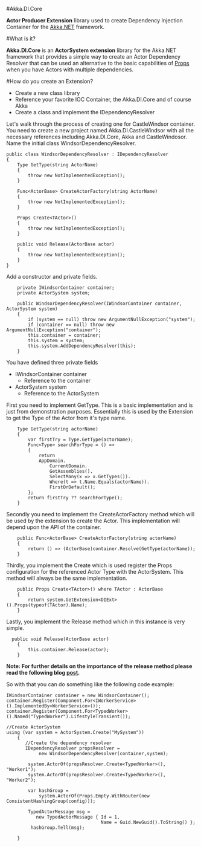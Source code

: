 #Akka.DI.Core

**Actor Producer Extension** library used to create Dependency Injection Container for the [Akka.NET](https://github.com/akkadotnet/akka.net) framework.

#What is it?

**Akka.DI.Core** is an **ActorSystem extension** library for the Akka.NET framework that provides a simple way to create an Actor Dependency Resolver that can be used an alternative to the basic capabilities of [Props](http://akkadotnet.github.io/wiki/Props) when you have Actors with multiple dependencies.  

#How do you create an Extension?

-  Create a new class library
-  Reference your favorite IOC Container, the Akka.DI.Core and of course Akka
-  Create a class and implement the IDependencyResolver

Let's walk through the process of creating one for CastleWindsor container. You need to create  a new project named Akka.DI.CastleWindsor with all the necessary references including Akka.DI.Core, Akka and CastleWindosor. Name the initial class WindsorDependencyResolver.

    public class WindsorDependencyResolver : IDependencyResolver
	{
		Type GetType(string ActorName)
        {
            throw new NotImplementedException();
        }

        Func<ActorBase> CreateActorFactory(string ActorName)
        {
            throw new NotImplementedException();
        }

        Props Create<TActor>()
        {
            throw new NotImplementedException();
        }

        public void Release(ActorBase actor)
        {
            throw new NotImplementedException();
        }
	}

Add a constructor and private fields.

		private IWindsorContainer container;
        private ActorSystem system;

        public WindsorDependencyResolver(IWindsorContainer container, ActorSystem system)
        {
            if (system == null) throw new ArgumentNullException("system");
            if (container == null) throw new ArgumentNullException("container");
            this.container = container;
            this.system = system;
            this.system.AddDependencyResolver(this);
        }

You have defined three private fields

- IWindsorContainer container
	- Reference to the container
- ActorSystem system
	- Reference to the ActorSystem

First you need to implement GetType. This is a basic implementation and is just from demonstration purposes. Essentially this is used by the Extension to get the Type of the Actor from it's type name.

        Type GetType(string actorName)
        {
            var firstTry = Type.GetType(actorName);
            Func<Type> searchForType = () =>
            {
                return
                AppDomain.
                    CurrentDomain.
                    GetAssemblies().
                    SelectMany(x => x.GetTypes()).
                    Where(t => t.Name.Equals(actorName)).
                    FirstOrDefault();
            };
            return firstTry ?? searchForType();
        }
	
Secondly you need to implement the CreateActorFactory method which will be used by the extension to create the Actor. This implementation will depend upon the API of the container.

		public Func<ActorBase> CreateActorFactory(string actorName)
        {
            return () => (ActorBase)container.Resolve(GetType(actorName));
        }

Thirdly, you implement the Create<TActor> which is used register the Props configuration for the referenced Actor Type with the ActorSystem. This method will always be the same implementation. 

        public Props Create<TActor>() where TActor : ActorBase
        {
            return system.GetExtension<DIExt>().Props(typeof(TActor).Name);
        }

Lastly, you implement the Release method which in this instance is very simple.

      public void Release(ActorBase actor)
        {
            this.container.Release(actor);
        }
**Note: For further details on the importance of the release method please read the following blog [post](http://blog.ploeh.dk/2014/05/19/di-friendly-framework/).**

So with that you can do something like the following code example:

	IWindsorContainer container = new WindsorContainer();
    container.Register(Component.For<IWorkerService>().ImplementedBy<WorkerService>());
    container.Register(Component.For<TypedWorker>().Named("TypedWorker").LifestyleTransient());

    //Create ActorSystem
    using (var system = ActorSystem.Create("MySystem"))
        {
           //Create the dependency resolver
           IDependencyResolver propsResolver = 
        		new WindsorDependencyResolver(container,system);

			system.ActorOf(propsResolver.Create<TypedWorker>(), "Worker1");
			system.ActorOf(propsResolver.Create<TypedWorker>(), "Worker2");

            var hashGroup = 
                system.ActorOf(Props.Empty.WithRouter(new ConsistentHashingGroup(config)));
 
            TypedActorMessage msg = 
               new TypedActorMessage { Id = 1, 
                                       Name = Guid.NewGuid().ToString() };
             hashGroup.Tell(msg);

		}